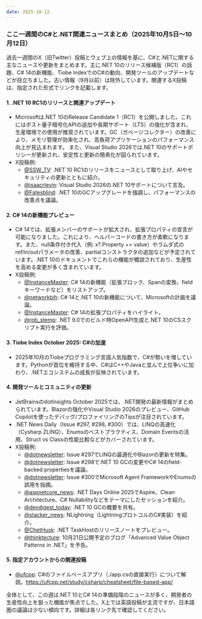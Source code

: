 ```yaml
---
date: 2025-10-12
---
```


### ここ一週間のC#と.NET関連ニュースまとめ（2025年10月5日〜10月12日）

過去一週間のX（旧Twitter）投稿とウェブ上の情報を基に、C#と.NETに関する主なニュースや更新をまとめます。主に.NET 10のリリース候補版（RC1）の話題、C# 14の新機能、Tiobe IndexでのC#の動向、開発ツールのアップデートなどが目立ちました。古い情報（9月以前）は除外しています。関連するX投稿は、指定された形式でリンクを記載します。

#### 1. .NET 10 RC1のリリースと関連アップデート
- Microsoftは.NET 10のRelease Candidate 1（RC1）を公開しました。これにはポスト量子暗号化APIの追加や長期サポート（LTS）の強化が含まれ、生産環境での使用が推奨されています。GC（ガベージコレクター）の改善により、メモリ管理が効率化され、高負荷アプリケーションのパフォーマンス向上が見込まれます。 また、Visual Studio 2026では.NET 10のサポートポリシーが更新され、安定性と更新の簡素化が図られています。
- X投稿例:
  - [@SSW_TV](https://x.com/SSW_TV/status/1975767709687423145): .NET 10 RC1のリリースをニュースとして取り上げ、AIやセキュリティの更新とともに紹介。
  - [@isaacrlevin](https://x.com/isaacrlevin/status/1976362138303410412): Visual Studio 2026の.NET 10サポートについて言及。
  - [@Fatesblind](https://x.com/Fatesblind/status/1975033268534988968): .NET 10のGCアップグレードを強調し、パフォーマンスの改善点を議論。

#### 2. C# 14の新機能プレビュー
- C# 14では、拡張メンバーのサポートが拡大され、拡張プロパティの宣言が可能になりました。これにより、ヘルパーコードの書き方が柔軟になります。また、null条件付き代入（例: x?.Property += value）やラムダ式のref/in/outパラメータの改善、partialコンストラクタの追加などが予定されています。.NET 10のドキュメントでこれらの機能が概説されており、生産性を高める変更が多く含まれています。
- X投稿例:
  - [@InstanceMaster](https://x.com/InstanceMaster/status/1975268014884069689): C# 14の新機能（拡張ブロック、Spanの変換、fieldキーワードなど）をリストアップ。
  - [@networkbih](https://x.com/networkbih/status/1976206827055611948): C# 14と.NET 10の新機能について、Microsoftの計画を議論。
  - [@InstanceMaster](https://x.com/InstanceMaster/status/1976691104990085150): C# 14の拡張プロパティをハイライト。
  - [@rob_stemp](https://x.com/rob_stemp/status/1975903595540394396): .NET 9.0でのビルド時OpenAPI生成と.NET 10のCSスクリプト実行を評価。

#### 3. Tiobe Index October 2025: C#の加速
- 2025年10月のTiobeプログラミング言語人気指数で、C#が勢いを増しています。Pythonが首位を維持する中、C#はC++やJavaと並んで上位争いに加わり、.NETエコシステムの成長が反映されています。

#### 4. 開発ツールとコミュニティの更新
- JetBrainsのdotInsights October 2025では、.NET開発の最新情報がまとめられています。Blazorの強化やVisual Studio 2026のプレビュー、GitHub Copilotを使ったデバッグ/プロファイリングのTipsが注目されています。
- .NET News Daily（Issue #297, #298, #300）では、LINQの高速化（Cysharp ZLINQ）、Enumsのベストプラクティス、Domain Eventsの活用、Struct vs Classの性能比較などがカバーされています。
- X投稿例:
  - [@dotnewsletter](https://x.com/dotnewsletter/status/1975156028527583307): Issue #297でLINQの最適化やBlazorの更新を特集。
  - [@dotnewsletter](https://x.com/dotnewsletter/status/1975529541583131112): Issue #298で.NET 10 GCの変更やC# 14のfield-backed propertiesを議論。
  - [@dotnewsletter](https://x.com/dotnewsletter/status/1976250061953569202): Issue #300でMicrosoft Agent FrameworkやEnumsの誤用を指摘。
  - [@aspnetcore_news](https://x.com/aspnetcore_news/status/1976440553039450182): .NET Days Online 2025でAspire、Clean Architecture、C# Nullabilityなどをテーマにしたセッションを紹介。
  - [@devdigest_today](https://x.com/devdigest_today/status/1975977053552836610): .NET 10 GCの概要を共有。
  - [@stacker_news](https://x.com/stacker_news/status/1975697667826090245): NLightning（LightningプロトコルのC#実装）を紹介。
  - [@ChetHusk](https://x.com/ChetHusk/status/1974870168267637049): .NET TaskHostのリリースノートをプレビュー。
  - [@thinktecture](https://x.com/thinktecture/status/1976623497683288324): 10月21日公開予定のブログ「Advanced Value Object Patterns in .NET」を予告。

#### 5. 指定アカウントからの関連投稿
- [@ufcpp](https://x.com/ufcpp/status/1976913243462681038): C#のファイルベースアプリ（./app.csの直接実行）について解説。https://ufcpp.net/study/csharp/cheatsheet/file-based-app/

全体として、この週は.NET 10とC# 14の準備段階のニュースが多く、開発者の生産性向上を狙った機能が焦点でした。X上では英語投稿が主流ですが、日本語圏の議論は少ない傾向です。詳細は各リンク先で確認してください。
